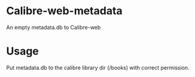 # Calibre-web-metadata   
An empty metadata.db to Calibre-web   

# Usage   
Put metadata.db to the calibre library dir (/books) with correct permission.   
